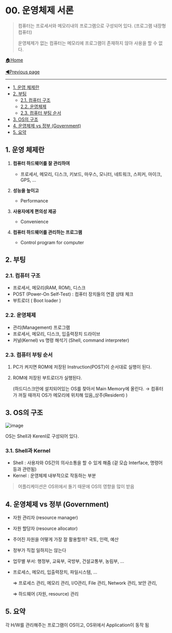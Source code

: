 # 00. 운영체제 서론

> 컴퓨터는 프로세서와 메모리내의 프로그램으로 구성되어 있다. (프로그램 내장형 컴퓨터)
>
> 운영체제가 없는 컴퓨터는 메모리에 프로그램이 존재하지 않아 사용을 할 수 없다.

[🏠Home](https://github.com/batboy118/Study_Note)

[◀Previous page ](./)

---

<!-- TOC -->

- [1. 운영 체제란](#1-운영-체제란)
- [2. 부팅](#2-부팅)
	- [2.1. 컴퓨터 구조](#21-컴퓨터-구조)
	- [2.2. 운영체제](#22-운영체제)
	- [2.3. 컴퓨터 부팅 순서](#23-컴퓨터-부팅-순서)
- [3. OS의 구조](#3-os의-구조)
- [4. 운영체제 vs 정부 (Government)](#4-운영체제-vs-정부-government)
- [5. 요약](#5-요약)

<!-- /TOC -->

## 1. 운영 체제란

1. **컴퓨터 하드웨어를 잘 관리하여**

   - 프로세서, 메모리, 디스크, 키보드, 마우스, 모니터, 네트워크, 스피커, 마이크, GPS, …
2. **성능을 높이고**
   - Performance
3. **사용자에게 편의성 제공**

    - Convenience
4. **컴퓨터 하드웨어를 관리하는 프로그램**

   - Control program for computer

## 2. 부팅

### 2.1. 컴퓨터 구조

- 프로세서, 메모리(RAM, ROM), 디스크
- POST (Power-On Self-Test) : 컴퓨터 장치들의 연결 상태 체크
- 부트로더 ( Boot loader )

### 2.2. 운영체제

- 관리(Management) 프로그램
- 프로세서, 메모리, 디스크, 입출력장치 드라이브
- 커널(Kernel) vs 명령 해석기 (Shell, command interpreter)

### 2.3. 컴퓨터 부팅 순서

1. PC가 켜지면 ROM에 저장된 Instruction(POST)이 순서대로 실행이 된다.

2. ROM에 저장된 부트로더가 실행된다. 

   (하드디스크안에 설치되어있는 OS를 찾아서 Main Memory에 올린다. → 컴퓨터가 꺼질 때까지 OS가 메모리에 위치해 있음_상주(Resident) )

## 3. OS의 구조

![image](https://user-images.githubusercontent.com/53181778/76728416-897cf800-674e-11ea-98f1-e4ce1614955f.png)

OS는 Shell과 Kerenl로 구성되어 있다.

### 3.1. Shell과 Kernel

- Shell : 사용자와 OS간의 의사소통을 할 수 있게 해줌 (겉 모습 Interface, 명령어 등과 관련됨)
- Kernel : 운영체제 내부적으로 작동하는 부분

> 어플리케이션은 OS위에서 돌기 때문에 OS의 영향을 많이 받음

## 4. 운영체제 vs 정부 (Government)

- 자원 관리자 (resource manager)
- 자원 할당자 (resource allocator)
- 주어진 자원을 어떻게 가장 잘 활용할까? 국토, 인력, 예산
- 정부가 직접 일하지는 않는다
- 업무별 부서: 행정부, 교육부, 국방부, 건설교통부, 농림부, …
- 프로세스, 메모리, 입출력장치, 파일시스템, …

  ⇒ 프로세스 관리, 메모리 관리, I/O관리, File 관리, Network 관리, 보안 관리,

  ⇒ 하드웨어 (자원, resource) 관리

## 5. 요약

각 H/W를 관리해주는 프로그램이 OS이고, OS위에서 Application이 동작 됨
